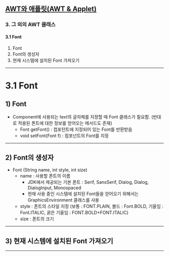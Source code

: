 ## <a href = "../../README.md" target="_blank">AWT와 애플릿(AWT & Applet)</a>

### 3. 그 외의 AWT 클래스
#### 3.1 Font
1) Font
2) Font의 생성자
3) 현재 시스템에 설치된 Font 가져오기

---

# 3.1 Font
## 1) Font
- Component에 사용되는 text의 글자체를 지정할 때 Font 클래스가 필요함. (반대로 적용된 폰트에 대한 정보를 얻어오는 메서드도 존재)
  - Font getFont() : 컴포턴트에 지정되어 있는 Font를 반환받음
  - void setFont(Font f) : 컴포넌트의 Font를 지정

---

## 2) Font의 생성자
- Font (String name, int style, int size)
  - name : 사용할 폰트의 이름
    - JDK에서 제공되는 기본 폰트 : Serif, SansSerif, Dialog, Dialog, DialogInput, Monospaced
    - 현재 사용 중인 시스템에 설치된 Font들을 얻어오기 위해서는 GraphicsEnvironment 클래스를 사용
  - style : 폰트의 스타일 지정 (보통 : FONT.PLAIN, 볼드 : Font.BOLD, 기울임 : Font.ITALIC, 굵은 기울임 : FONT.BOLD+FONT.ITALIC)
  - size : 폰트의 크기

---

## 3) 현재 시스템에 설치된 Font 가져오기

---